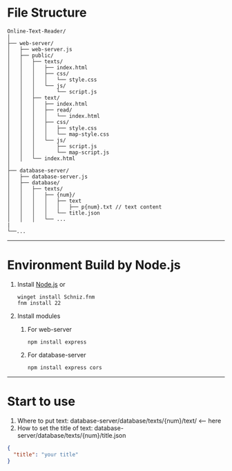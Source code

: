 # File Structure
```
Online-Text-Reader/
│
├── web-server/
│   ├── web-server.js
│   ├── public/
│   │   ├── texts/
│   │   │   ├── index.html
│   │   │   ├── css/
│   │   │   │   └── style.css
│   │   │   └── js/
│   │   │       └── script.js
│   │   ├── text/
│   │   │   ├── index.html
│   │   │   ├── read/
│   │   │   │   └── index.html
│   │   │   ├── css/
│   │   │   │   ├── style.css
│   │   │   │   └── map-style.css
│   │   │   └── js/
│   │   │       ├── script.js
│   │   │       └── map-script.js
│   │   └── index.html
│
├── database-server/
│   ├── database-server.js
│   ├── database/
│   │   ├── texts/
│   │   │   ├── {num}/
│   │   │   │   ├── text
│   │   │   │   │   ├── p{num}.txt // text content
│   │   │   │   └── title.json
│   │   │   └── ...
|
└──...
```

---

# Environment Build by Node.js
1. Install [Node.js](https://nodejs.org/) or
   ```
   winget install Schniz.fnm
   fnm install 22
   ```

2. Install modules
    1. For web-server
        ```
        npm install express
        ```
    2. For database-server
        ```
        npm install express cors
        ```

---

# Start to use
1. Where to put text: database-server/database/texts/{num}/text/ <-- here
2. How to set the title of text: database-server/database/texts/{num}/title.json
  ```json
  {
    "title": "your title"
  }
  ```
  
